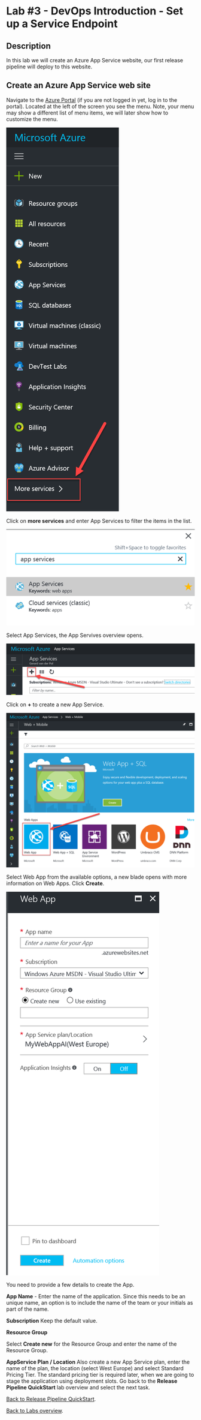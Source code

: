 ﻿Lab #3 - DevOps Introduction - Set up a Service Endpoint
====================================================================================

## Description
In this lab we will create an Azure App Service website, our first release pipeline will deploy to this website.

## Create an Azure App Service web site
Navigate to the [Azure Portal](http://portal.azure.com) (if you are not logged in yet, log in to the portal). 
Located at the left of the screen you see the menu. Note, your menu may show a different list of menu items, we will later show how to customize the menu.


![](<media/AzurePortalMenu.png>)


Click on **more services** and enter App Services to filter the items in the list. 

![](<media/FindAppServices.png>)


Select App Services, the App Servives overview opens. 

![](<media/AppServicesNew.png>)

Click on **+** to create a new App Service.

![](<media/AppServiceNewWebApp.png>)

Select Web App from the available options, a new blade opens with more information on Web Apps.
Click **Create**.

![](<media/NewWebAppForm.png>)

You need to provide a few details to create the App.

**App Name** - Enter the name of the application. 
Since this needs to be an unique name, an option is to include the name of the team or your initials as part of the name. 

**Subscription**
Keep the default value. 

**Resource Group**

Select **Create new** for the Resource Group and enter the name of the Resource Group. 

**AppService Plan / Location**
Also create a new App Service plan, enter the name of the plan, the location (select West Europe) and select Standard Pricing Tier. 
The standard pricing tier is required later, when we are going to stage the application using deployment slots.
Go back to the **Release Pipeline QuickStart** lab overview and select the next task.

[Back to Release Pipeline QuickStart](./LabDescription.md).

[Back to Labs overview](../../Readme.md).